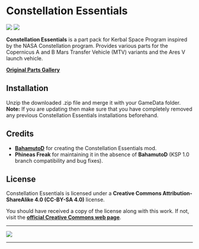 # Constellation Essentials

![][CE:shield-version]
![][CE:shield-license]

**Constellation Essentials** is a part pack for Kerbal Space Program inspired by the NASA Constellation program. Provides various parts
for the Copernicus A and B Mars Transfer Vehicle (MTV) variants and the Ares V launch vehicle.

**[Original Parts Gallery][CE:part-gallery-link]**

## Installation

Unzip the downloaded .zip file and merge it with your GameData folder. **Note:** If you are updating then make sure that you have completely removed any
previous Constellation Essentials installations beforehand.

## Credits

  * **[BahamutoD][CE:contributor-baha-link]** for creating the Constellation Essentials mod.
  * **Phineas Freak** for maintaining it in the absence of **BahamutoD** (KSP 1.0 branch compatibility and bug fixes).

## License

Constellation Essentials is licensed under a **Creative Commons Attribution-ShareAlike 4.0 (CC-BY-SA 4.0)** license.

You should have received a copy of the license along with this work. If not, visit the **[official Creative Commons web page][CE:cc-license-link]**.

***

![][CE:copernicus-render]

***

[CE:shield-version]:        https://img.shields.io/badge/KSP%20Version-1.3.0.1804-red.svg
[CE:shield-license]:        https://img.shields.io/badge/License-CC--BY--SA%204.0-green.svg
[CE:cc-license-link]:       https://creativecommons.org/licenses/by-sa/4.0/legalcode/
[CE:contributor-baha-link]: http://forum.kerbalspaceprogram.com/index.php?showtopic=69581/
[CE:copernicus-render]:     http://www.citizensinspace.org/wp-content/uploads/2013/01/NASACopernicus.jpg
[CE:part-gallery-link]:     https://imgur.com/a/coZoW/
